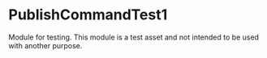 # PublishCommandTest1

Module for testing. This module is a test asset and not intended to be used with another purpose.

